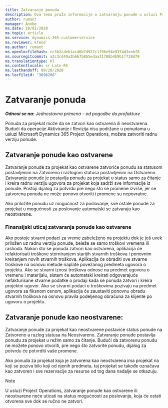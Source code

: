 ```yaml
---
title: Zatvaranje ponuda
description: Ova tema pruža informacije o zatvaranju ponude u usluzi Project Operations.
author: rumant
manager: Annbe
ms.date: 10/01/2020
ms.topic: article
ms.service: dynamics-365-customerservice
ms.reviewer: kfend
ms.author: rumant
ms.openlocfilehash: cc3b2cdeb1ac46b7d927c1f96e94e9154d3eebf8
ms.sourcegitcommit: a2c3cd49a3b667b8b5edaa31788b4b9b1f728d78
ms.translationtype: HT
ms.contentlocale: sr-Latn-RS
ms.lasthandoff: 09/28/2020
ms.locfileid: "3896208"
---
```

# <a name="close-quotes"></a>Zatvaranje ponuda 

_**Odnosi se na:** Jednostavna primena – od pogodbe do profakture_

Ponuda za projekat može da se zatvori kao ostvarena ili neostvarena. Budući da operacije Aktiviranje i Revizija nisu podržane u ponudama u usluzi Microsoft Dynamics 365 Project Operations, možete zatvoriti radnu verziju ponude.

## <a name="close-a-quote-as-won"></a>Zatvaranje ponude kao ostvarene

Zatvaranje ponude za projekat kao ostvarene zatvoriće ponudu sa statusom postavljenim na Zatvoreno i razlogom statusa postavljenim na Ostvareno. Zatvaranje ponude je postavlja ponudu za projekat u status samo za čitanje i kreira radnu verziju ugovora za projekat koja sadrži sve informacije iz ponude. Postoji dijalog za potvrdu pre nego što se promene izvrše, jer se zatvorena ponuda ne može ponovo otvoriti i promene su nepovratne.

Ako priložite ponudu uz mogućnost za poslovanje, sve ostale ponude za projekat u mogućnosti za poslovanje automatski se zatvaraju kao neostvarene.

### <a name="financial-impact-of-closing-a-quote-as-won"></a>Finansijski uticaj zatvaranja ponude kao ostvarene

Ako postoje stvarni podaci za vreme zabeleženo na projektu dok je još uvek priložen uz radnu verziju ponude, beleže se samo troškovi vremena ili rashoda. Nakon što se ponuda zatvori kao ostvarena, aplikacija će refaktorisati troškove storniranjem starijih stvarnih troškova i ponovnim kreiranjem novih stvarnih troškova. Aplikacija će obraditi ove stvarne troškove na osnovu metode naplate povezanog predmeta ugovora o projektu. Ako se stvarni iznosi troškova odnose na predmet ugovora o vremenu i materijalu, sistem će automatski kreirati odgovarajuće nefakturisane stvarne podatke o prodaji kada se ponuda zatvori i kreira projektni ugovor. Ako se stvarni podaci o troškovima pozivaju na predmet ugovora sa fiksnom cenom, aplikacija će zaustaviti ponovnu obradu stvarnih troškova na osnovu pravila podeljenog obračuna za klijente po ugovoru o projektu.

## <a name="closing-a-quote-as-lost"></a>Zatvaranje ponude kao neostvarene:

Zatvaranje ponude za projekat kao neostvarene postaviće status ponude na Zatvoreno a razlog statusa na Neostvareno. Zatvaranje ponude postavlja ponudu za projekat u režim samo za čitanje. Budući da zatvorenu ponudu ne možete ponovo otvoriti, pre nego što zatvorite ponudu, dijalog za potvrdu će potvrditi vaše promene.

Ako ponuda za projekat koja je zatvorena kao neostvarena ima projekat na koji se poziva bilo koji od njenih predmeta, taj projekat se takođe označava kao zatvoren i sve rezervacije za resurse od tog dana nadalje se otkazuju.

> [!NOTE]
> U usluzi Project Operations, zatvaranje ponude kao ostvarene ili neostvarene neće uticati na status mogućnosti za poslovanje, koja će ostati otvorena sve dok se ručno ne zatvori.
